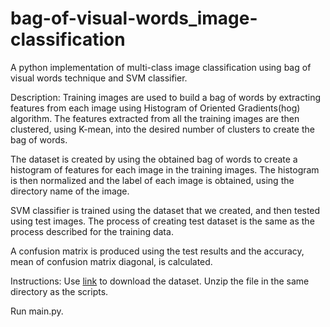 # bag-of-visual-words_image-classification
A python implementation of multi-class image classification using bag of visual words technique and SVM classifier.

Description:
Training images are used to build a bag of words by extracting features from each image using Histogram of Oriented Gradients(hog) algorithm.
The features extracted from all the training images are then clustered, using K-mean, into the desired number of clusters to create the bag of words.

The dataset is created by using the obtained bag of words to create a histogram of features for each image in the training images. The histogram 
is then normalized and the label of each image is obtained, using the directory name of the image.

SVM classifier is trained using the dataset that we created, and then tested using test images. The process of creating test dataset is the same as the
process described for the training data.

A confusion matrix is produced using the test results and the accuracy, mean of confusion matrix diagonal, is calculated.

Instructions:
Use [link](https://drive.google.com/file/d/1hbKp679nDRoc3vR5sGTBns70Le7d6c_8/view?usp=sharing) to download the dataset. Unzip the file in the
same directory as the scripts.

Run main.py.
